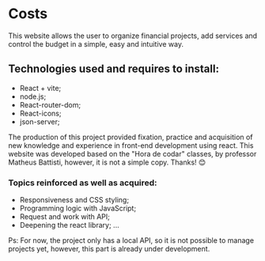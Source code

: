 # Costs 

This website allows the user to organize financial projects, add services and control the budget in a simple, easy and intuitive way. 

## Technologies used and requires to install:
- React + vite;
- node.js;
- React-router-dom;
- React-icons;
- json-server;

The production of this project provided fixation, practice and acquisition of new knowledge and experience in front-end development using react. This website was developed based on the "Hora de codar" classes, by professor Matheus Battisti, however, it is not a simple copy. Thanks! 😊

### Topics reinforced as well as acquired:
- Responsiveness and CSS styling;
- Programming logic with JavaScript;
- Request and work with API;
- Deepening the react library;
...

<p>Ps: For now, the project only has a local API, so it is not possible to manage projects yet, however, this part is already under development. </p>
